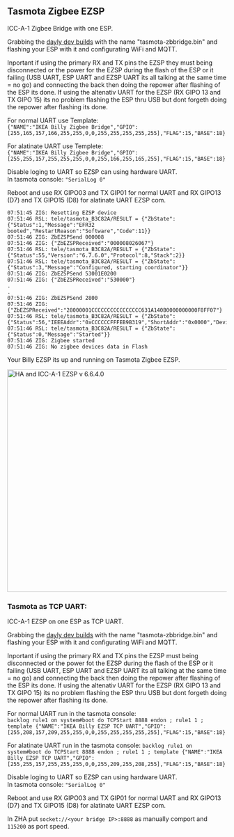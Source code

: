 ## Tasmota Zigbee EZSP
  
ICC-A-1 Zigbee Bridge with one ESP.  

Grabbing the [dayly dev builds](https://github.com/arendst/Tasmota/tree/firmware/firmware/tasmota) with the name "tasmota-zbbridge.bin" and flashing your ESP with it and configurating WiFi and MQTT.  

Inportant if using the primary RX and TX pins the EZSP they must being disconnected or the power for the EZSP during the flash of the ESP or it failing (USB UART, ESP UART and EZSP UART its all talking at the same time = no go) and connecting the back then doing the repower after flashing of the ESP its done.
If using the altenativ UART for the EZSP (RX GIPO 13 and TX GIPO 15) its no problem flashing the ESP thru USB but dont forgeth doing the repower after flashing its done.  
  
For normal UART use Template:   
``` {"NAME":"IKEA Billy Zigbee Bridge","GPIO":[255,165,157,166,255,255,0,0,255,255,255,255,255],"FLAG":15,"BASE":18} ```  

For alatinate UART use Templete:  
``` {"NAME":"IKEA Billy Zigbee Bridge","GPIO":[255,255,157,255,255,255,0,0,255,166,255,165,255],"FLAG":15,"BASE":18} ```  
  
  
Disable loging to UART so EZSP can using hardware UART.   
In tasmota console: ``` "SerialLog 0" ```  
  
Reboot and use RX GIPO03 and TX GIP01 for normal UART and RX GIPO13 (D7) and TX GIPO15 (D8) for alatinate UART EZSP com. 

  ```
 07:51:45 ZIG: Resetting EZSP device
07:51:46 RSL: tele/tasmota_B3C82A/RESULT = {"ZbState":{"Status":1,"Message":"EFR32 booted","RestartReason":"Software","Code":11}}
07:51:46 ZIG: ZbEZSPSend 000008
07:51:46 ZIG: {"ZbEZSPReceived":"000008026067"}
07:51:46 RSL: tele/tasmota_B3C82A/RESULT = {"ZbState":{"Status":55,"Version":"6.7.6.0","Protocol":8,"Stack":2}}
07:51:46 RSL: tele/tasmota_B3C82A/RESULT = {"ZbState":{"Status":3,"Message":"Configured, starting coordinator"}}
07:51:46 ZIG: ZbEZSPSend 53001E0200
07:51:46 ZIG: {"ZbEZSPReceived":"530000"}
.
.
07:51:46 ZIG: ZbEZSPSend 2800
07:51:46 ZIG: {"ZbEZSPReceived":"28000001CCCCCCCCCCCCCCCC631A140B0000000000F8FF07"}
07:51:46 RSL: tele/tasmota_B3C82A/RESULT = {"ZbState":{"Status":56,"IEEEAddr":"0xCCCCCCFFFEB9B319","ShortAddr":"0x0000","DeviceType":1}}
07:51:46 RSL: tele/tasmota_B3C82A/RESULT = {"ZbState":{"Status":0,"Message":"Started"}}
07:51:46 ZIG: Zigbee started
07:51:46 ZIG: No zigbee devices data in Flash
 ```
   
 Your Billy EZSP its up and running on Tasmota Zigbee EZSP.  
 
 [<img src="Z2T02.PNG" alt="HA and ICC-A-1 EZSP v 6.6.4.0" width="512">](Z2T02.PNG)
 
### Tasmota as TCP UART:
  
ICC-A-1 EZSP on one ESP as TCP UART.  

Grabbing the [dayly dev builds](https://github.com/arendst/Tasmota/tree/firmware/firmware/tasmota) with the name "tasmota-zbbridge.bin" and flashing your ESP with it and configurating WiFi and MQTT.  

Inportant if using the primary RX and TX pins the EZSP must being disconnected or the power fot the EZSP during the flash of the ESP or it failing (USB UART, ESP UART and EZSP UART its all talking at the same time = no go) and connecting the back then doing the repower after flashing of the ESP its done.
If using the altenativ UART for the EZSP (RX GIPO 13 and TX GIPO 15) its no problem flashing the ESP thru USB but dont forgeth doing the repower after flashing its done.
  
For normal UART run in the tasmota console:  
``` backlog rule1 on system#boot do TCPStart 8888 endon ; rule1 1 ; template {"NAME":"IKEA Billy EZSP TCP UART","GPIO":[255,208,157,209,255,255,0,0,255,255,255,255,255],"FLAG":15,"BASE":18} ```

For alatinate UART run in the tasmota console:
``` backlog rule1 on system#boot do TCPStart 8888 endon ; rule1 1 ; template {"NAME":"IKEA Billy EZSP TCP UART","GPIO":[255,255,157,255,255,255,0,0,255,209,255,208,255],"FLAG":15,"BASE":18} ```

Disable loging to UART so EZSP can using hardware UART.   
In tasmota console: ``` "SerialLog 0" ```  
  
Reboot and use RX GIPO03 and TX GIP01 for normal UART and RX GIPO13 (D7) and TX GIPO15 (D8) for alatinate UART EZSP com.

In ZHA put ```socket://<your bridge IP>:8888``` as manually comport and ```115200``` as port speed.
